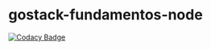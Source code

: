# gostack-fundamentos-node
[![Codacy Badge](https://api.codacy.com/project/badge/Grade/063b2e91a6404ed09d3fb6d4f1e46905)](https://app.codacy.com/manual/rodrigodasilva/gostack-fundamentos-node?utm_source=github.com&utm_medium=referral&utm_content=rodrigodasilva/gostack-fundamentos-node&utm_campaign=Badge_Grade_Dashboard)
